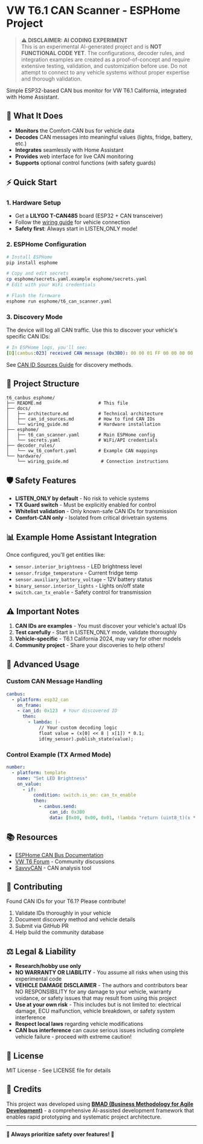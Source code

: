 # VW T6.1 CAN Scanner - ESPHome Project

> **⚠️ DISCLAIMER: AI CODING EXPERIMENT**  
> This is an experimental AI-generated project and is **NOT FUNCTIONAL CODE YET**. The configurations, decoder rules, and integration examples are created as a proof-of-concept and require extensive testing, validation, and customization before use. Do not attempt to connect to any vehicle systems without proper expertise and thorough validation.

Simple ESP32-based CAN bus monitor for VW T6.1 California, integrated with Home Assistant.

## 🚗 What It Does

- **Monitors** the Comfort-CAN bus for vehicle data
- **Decodes** CAN messages into meaningful values (lights, fridge, battery, etc.)
- **Integrates** seamlessly with Home Assistant
- **Provides** web interface for live CAN monitoring
- **Supports** optional control functions (with safety guards)

## ⚡ Quick Start

### 1. Hardware Setup
- Get a **LILYGO T-CAN485** board (ESP32 + CAN transceiver)
- Follow the [wiring guide](hardware/wiring_guide.md) for vehicle connection
- **Safety first**: Always start in LISTEN_ONLY mode!

### 2. ESPHome Configuration
```bash
# Install ESPHome
pip install esphome

# Copy and edit secrets
cp esphome/secrets.yaml.example esphome/secrets.yaml
# Edit with your WiFi credentials

# Flash the firmware
esphome run esphome/t6_can_scanner.yaml
```

### 3. Discovery Mode
The device will log all CAN traffic. Use this to discover your vehicle's specific CAN IDs:

```yaml
# In ESPHome logs, you'll see:
[D][canbus:023] received CAN message (0x3B0): 00 00 01 FF 00 00 00 00
```

See [CAN ID Sources Guide](docs/can_id_sources.md) for discovery methods.

## 📁 Project Structure

```
t6_canbus_esphome/
├── README.md                     # This file
├── docs/
│   ├── architecture.md           # Technical architecture
│   ├── can_id_sources.md         # How to find CAN IDs
│   └── wiring_guide.md           # Hardware installation
├── esphome/
│   ├── t6_can_scanner.yaml       # Main ESPHome config
│   └── secrets.yaml              # WiFi/API credentials
├── decoder_rules/
│   └── vw_t6_comfort.yaml        # Example CAN mappings
└── hardware/
    └── wiring_guide.md            # Connection instructions
```

## 🛡️ Safety Features

- **LISTEN_ONLY by default** - No risk to vehicle systems
- **TX Guard switch** - Must be explicitly enabled for control
- **Whitelist validation** - Only known-safe CAN IDs for transmission
- **Comfort-CAN only** - Isolated from critical drivetrain systems

## 📊 Example Home Assistant Integration

Once configured, you'll get entities like:
- `sensor.interior_brightness` - LED brightness level
- `sensor.fridge_temperature` - Current fridge temp
- `sensor.auxiliary_battery_voltage` - 12V battery status
- `binary_sensor.interior_lights` - Lights on/off state
- `switch.can_tx_enable` - Safety control for transmission

## ⚠️ Important Notes

1. **CAN IDs are examples** - You must discover your vehicle's actual IDs
2. **Test carefully** - Start in LISTEN_ONLY mode, validate thoroughly
3. **Vehicle-specific** - T6.1 California 2024, may vary for other models
4. **Community project** - Share your discoveries to help others!

## 🔧 Advanced Usage

### Custom CAN Message Handling
```yaml
canbus:
  - platform: esp32_can
    on_frame:
    - can_id: 0x123  # Your discovered ID
      then:
        - lambda: |-
            // Your custom decoding logic
            float value = (x[0] << 8 | x[1]) * 0.1;
            id(my_sensor).publish_state(value);
```

### Control Example (TX Armed Mode)
```yaml
number:
  - platform: template
    name: "Set LED Brightness"
    on_value:
      - if:
          condition: switch.is_on: can_tx_enable
          then:
            - canbus.send:
                can_id: 0x3B0
                data: [0x00, 0x00, 0x01, !lambda "return (uint8_t)(x * 2.55);"]
```

## 📚 Resources

- [ESPHome CAN Bus Documentation](https://esphome.io/components/canbus.html)
- [VW T6 Forum](https://www.t6forum.com/) - Community discussions
- [SavvyCAN](https://www.savvycan.com/) - CAN analysis tool

## 🤝 Contributing

Found CAN IDs for your T6.1? Please contribute!

1. Validate IDs thoroughly in your vehicle
2. Document discovery method and vehicle details
3. Submit via GitHub PR
4. Help build the community database

## ⚖️ Legal & Liability

- **Research/hobby use only**
- **NO WARRANTY OR LIABILITY** - You assume all risks when using this experimental code
- **VEHICLE DAMAGE DISCLAIMER** - The authors and contributors bear NO RESPONSIBILITY for any damage to your vehicle, warranty voidance, or safety issues that may result from using this project
- **Use at your own risk** - This includes but is not limited to: electrical damage, ECU malfunction, vehicle breakdown, or safety system interference
- **Respect local laws** regarding vehicle modifications
- **CAN bus interference** can cause serious issues including complete vehicle failure - proceed with extreme caution!

## 📜 License

MIT License - See LICENSE file for details

## 🙏 Credits

This project was developed using **[BMAD (Business Methodology for Agile Development)](https://github.com/bmad-sim/bmad-ecosystem)** - a comprehensive AI-assisted development framework that enables rapid prototyping and systematic project architecture.

---

**🚨 Always prioritize safety over features! 🚨**